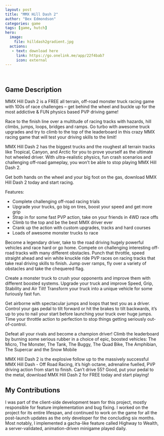 ```yaml
---
layout: post
title: "MMX Hill Dash 2"
author: "Bex Edmondson"
categories: game
tags: [game, hutch]
hero:
  image: 
    file: hilldash2gradient.jpg
  actions:
   - text: download here
     link: https://go.onelink.me/app/22f4bab7
     icon: external
---
```


&nbsp;

## Game Description

MMX Hill Dash 2 is a FREE all terrain, off-road monster truck racing game with 100s of race challenges – get behind the wheel and buckle up for the most addictive & FUN physics based PVP driving game!

Race to the finish line over a multitude of racing tracks with hazards, hill climbs, jumps, loops, bridges and ramps. Go turbo with awesome truck upgrades and try to climb to the top of the leaderboard in this crazy MMX racing game that will test your driving skills to the limit!

MMX Hill Dash 2 has the biggest trucks and the roughest all terrain tracks like Tropical, Canyon, and Arctic for you to prove yourself as the ultimate hot wheeled driver. With ultra-realistic physics, fun crash scenarios and challenging off-road gameplay, you won’t be able to stop playing MMX Hill Dash 2.

Get both hands on the wheel and your big foot on the gas, download MMX Hill Dash 2 today and start racing.

Features:
* Complete challenging off-road racing trials
* Upgrade your trucks, go big on tires, boost your speed and get more grip
* Strap in for some fast PVP action, take on your friends in 4WD race offs
* Climb to the top and be the best MMX driver ever
* Crank up the action with custom upgrades, tracks and hard courses
* Loads of awesome monster trucks to race

Become a legendary driver, take to the road driving hugely powerful vehicles and race hard or go home. Compete on challenging interesting off-road tracks with many different obstacles. Punch that throttle, speed straight ahead and win white knuckle ride PVP races on racing tracks that take real driving skills to finish. Jump over ramps, fly over a variety of obstacles and take the chequered flag.

Create a monster truck to crush your opponents and improve them with different boosted systems. Upgrade your truck and improve Speed, Grip, Stability and Air Tilt! Transform your truck into a unique vehicle for some furiously fast fun.

Get airborne with spectacular jumps and loops that test you as a driver. Control your gas pedal to tilt forward or hit the brakes to tilt backwards, it’s up to you to nail your start before launching your truck over huge jumps. Time your throttle action to perfection to stop things getting seriously out-of-control.

Defeat all your rivals and become a champion driver! Climb the leaderboard by burning some serious rubber in a choice of epic, boosted vehicles: The Micro, The Monster, The Tank, The Buggy, The Quad Bike, The Amphibian, The Supercar and the Snow Mobile

MMX Hill Dash 2 is the explosive follow up to the massively successful MMX Hill Dash - Off Road Racing, it’s high octane, adrenaline fuelled, PVP driving action from start to finish. Can’t drive 55? Good, put your pedal to the metal, download MMX Hill Dash 2 for FREE today and start playing!

## My Contributions

I was part of the client-side development team for this project, mostly responsible for feature implementation and bug fixing. I worked on the project for its entire lifespan, and continued to work on the game for all the post-launch updates as the only developer for the concluding six months. Most notably, I implemented a gacha-like feature called Highway to Wealth, a server-validated, animation-driven minigame played daily.